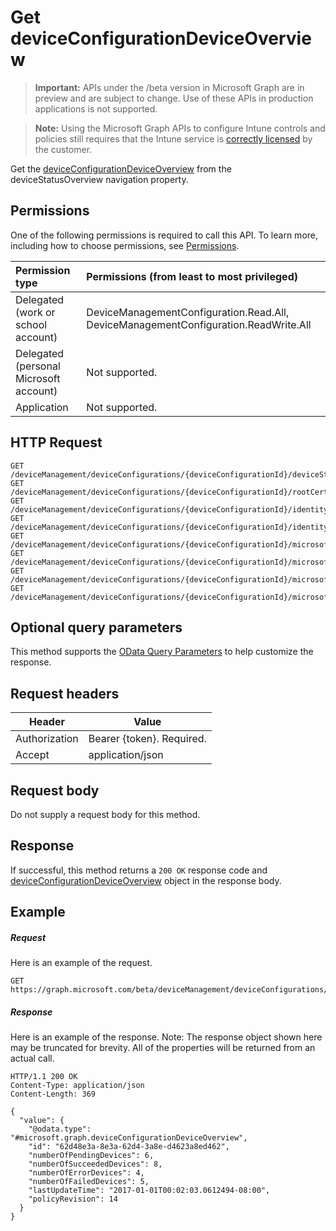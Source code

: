 ﻿# Get deviceConfigurationDeviceOverview

> **Important:** APIs under the /beta version in Microsoft Graph are in preview and are subject to change. Use of these APIs in production applications is not supported.

> **Note:** Using the Microsoft Graph APIs to configure Intune controls and policies still requires that the Intune service is [correctly licensed](https://go.microsoft.com/fwlink/?linkid=839381) by the customer.

Get the [deviceConfigurationDeviceOverview](../resources/intune_deviceconfig_deviceconfigurationdeviceoverview.md) from the deviceStatusOverview navigation property.
## Permissions
One of the following permissions is required to call this API. To learn more, including how to choose permissions, see [Permissions](../../../concepts/permissions_reference.md).

|Permission type      | Permissions (from least to most privileged)              |
|:--------------------|:---------------------------------------------------------|
|Delegated (work or school account) | DeviceManagementConfiguration.Read.All, DeviceManagementConfiguration.ReadWrite.All    |
|Delegated (personal Microsoft account) | Not supported.    |
|Application | Not supported. |

## HTTP Request
<!-- {
  "blockType": "ignored"
}
-->
```http
GET /deviceManagement/deviceConfigurations/{deviceConfigurationId}/deviceStatusOverview/
GET /deviceManagement/deviceConfigurations/{deviceConfigurationId}/rootCertificate//deviceStatusOverview/
GET /deviceManagement/deviceConfigurations/{deviceConfigurationId}/identityCertificate//deviceStatusOverview/
GET /deviceManagement/deviceConfigurations/{deviceConfigurationId}/identityCertificate//rootCertificate//deviceStatusOverview/
GET /deviceManagement/deviceConfigurations/{deviceConfigurationId}/microsoft.graph.iosScepCertificateProfile/rootCertificate//deviceStatusOverview/
GET /deviceManagement/deviceConfigurations/{deviceConfigurationId}/microsoft.graph.macOSScepCertificateProfile/rootCertificate//deviceStatusOverview/
GET /deviceManagement/deviceConfigurations/{deviceConfigurationId}/microsoft.graph.windows81SCEPCertificateProfile/rootCertificate//deviceStatusOverview/
GET /deviceManagement/deviceConfigurations/{deviceConfigurationId}/microsoft.graph.windowsPhone81VpnConfiguration/identityCertificate//deviceStatusOverview/
```

## Optional query parameters
This method supports the [OData Query Parameters](http://developer.microsoft.com/en-us/graph/docs/overview/query_parameters) to help customize the response.
## Request headers
|Header|Value|
|---|---|
|Authorization|Bearer {token}. Required.|
|Accept|application/json|

## Request body
Do not supply a request body for this method.

## Response

If successful, this method returns a `200 OK` response code and [deviceConfigurationDeviceOverview](../resources/intune_deviceconfig_deviceconfigurationdeviceoverview.md) object in the response body.

## Example

##### Request

Here is an example of the request.
```http
GET https://graph.microsoft.com/beta/deviceManagement/deviceConfigurations/{deviceConfigurationId}/deviceStatusOverview/
```

##### Response

Here is an example of the response. Note: The response object shown here may be truncated for brevity. All of the properties will be returned from an actual call.
```http
HTTP/1.1 200 OK
Content-Type: application/json
Content-Length: 369

{
  "value": {
    "@odata.type": "#microsoft.graph.deviceConfigurationDeviceOverview",
    "id": "62d48e3a-8e3a-62d4-3a8e-d4623a8ed462",
    "numberOfPendingDevices": 6,
    "numberOfSucceededDevices": 8,
    "numberOfErrorDevices": 4,
    "numberOfFailedDevices": 5,
    "lastUpdateTime": "2017-01-01T00:02:03.0612494-08:00",
    "policyRevision": 14
  }
}
```



